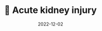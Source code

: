 ---
title: 🫘 Acute kidney injury
date: '2022-12-02'
type: book
weight: 702
commentable: true
show_breadcrumb: true

---